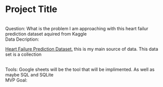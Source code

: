 # Project Title
<br>
Question: What is the problem I am approaching with this heart failur prediction dataset aquired from Kaggle
<br>
Data Decription: 

[Heart Failure Prediction Dataset.](https://www.kaggle.com/fedesoriano/heart-failure-prediction) this is my main source of data. This data set is a collection 

<br>
Tools: Google sheets will be the tool that will be implimented. As well as maybe SQL and SQLite
<br>
MVP Goal:

